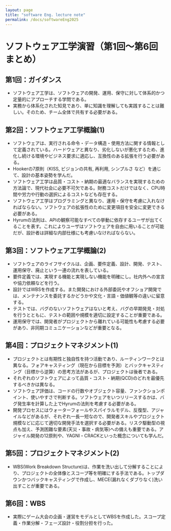 ```yaml
---
layout: page
title: "software Eng. lecture note"
permalink: /docs/softwareEng2025
---
```


# ソフトウェア工学演習（第1回〜第6回まとめ）

## 第1回：ガイダンス

- ソフトウェア工学は、ソフトウェアの開発、運用、保守に対して体系的かつ定量的にアプローチする学問である。
- 実務から体系化された知見であり、単に知識を理解しても実践することは難しい。そのため、チーム全体で共有する必要がある。

## 第2回：ソフトウェア工学概論(1)

- ソフトウェアは、実行される命令・データ構造・使用方法に関する情報として定義されている。ハードウェアと異なり、劣化しないが悪化するため、進化し続ける環境やビジネス要求に適応し、互換性のある拡張を行う必要がある。
- Hookerの7原則（KISS, ビジョンの共有, 再利用, シンプルさ など）を通じて、設計の基本姿勢を学んだ。
- ソフトウェア工学は品質・コスト・納期の最適なバランスを実現するための方法論で、現代社会に必要不可欠である。財務コストだけではなく、CPU時間や労力や行動の選択によるコストなども存在する。
- ソフトウェア工学はプログラミングと異なり、運用・保守を考慮に入れなければならない。ソフトウェアの拡張性のために変更項目を安全に変更できる必要がある。
- Hyrumの法則は、APIの観察可能なすべての挙動に依存するユーザが出てくることを表す。これによりユーザはソフトウェアを自由に用いることが可能だが、設計者は詳細な内部仕様にも考慮いなければならない。

## 第3回：ソフトウェア工学概論(2)

- ソフトウェアのライフサイクルは、企画、要件定義、設計、開発、テスト、運用保守、廃止という一連の流れを表している。
- 要件定義では、実現する機能と実現しない機能を明確にし。社内外への宣言や協力依頼などを行う。
- 設計ではWBSを作成する。また開発における外部委託やオフショア開発では、メンテナンスを委託するかどうかや文化・言語・価値観等の違いに留意する。
- テストでは、バグのないソフトウェアはないと考え、バグの早期発見・対処を行うとともに、テストの範囲や規模を適切に設定することが重要である。
- 運用保守では、開発者がプロジェクトから離れている可能性も考慮する必要があり、非同期コミュニケーションなどが重要となる。

## 第4回：プロジェクトマネジメント(1)

- プロジェクトとは有期性と独自性を持つ活動であり、ルーティンワークとは異なる。フォアキャスティング（現在から目標を予測）とバックキャスティング（目標から逆算）の思考方法があるが、プロジェクトは後者である。
- それぞれのソフトウェアによって品質・コスト・納期(QCD)のどれを最優先するべきかは異なる。
- ソフトウェア評価は、コードの行数やオブジェクト容量、ファンクションポイント、使いやすさで判断する。ソフトウェアをいつリリースするかは、バグ発生率を計算した上でHyrumの法則を考慮する必要がある。
- 開発プロセスにはウォーターフォールやスパイラルモデル、反復型、アジャイルなどがあるが、それぞれ一長一短なので、開発者スキルやプロジェクト規模などに応じて適切な開発手法を選択する必要がある。リスク駆動型の視点も加え、予測困難な要素(天災・事故・病気等)への備えも重要である。アジャイル開発の12原則や、YAGNI・CRACKといった概念についても学んだ。

## 第5回：プロジェクトマネジメント(2)

- WBS(Work Breakdown Structure)は、作業を洗い出して分解することにより、プロジェクトの全体像とスコープ等を明確にする手法である。トップダウンかつバックキャスティングで作成し、MECE(漏れなくダブりなく)洗い出すことが重要である。

## 第6回：WBS

- 実際にゲーム大会の企画・運営をモデルとしてWBSを作成した。スコープ定義・作業分解・フェーズ設計・役割分担を行った。

